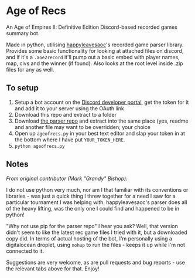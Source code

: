 # Age of Recs
An Age of Empires II: Definitive Edition Discord-based recorded games summary bot.

Made in python, utilising [happyleavesaoc](https://github.com/happyleavesaoc/aoc-mgz)'s recorded game parser library.
Provides some basic functionality for looking at attached files on discord, and if it's a `.aoe2record` it'll pump out a basic embed with player names, map, civs and the winner (if found). Also looks at the root level inside .zip files for any as well.

## To setup

1. Setup a bot account on the [Discord developer portal](https://discord.com/developers/applications), get the token for it and add it to your server using the OAuth link
1. Download this repo and extract to a folder
1. Download [the parser repo](https://github.com/happyleavesaoc/aoc-mgz) and extract into the same place (yes, readme and another file may want to be overridden; your choice
1. Open up `ageofrecs.py` in your best text editor and slap your token in at the bottom where I have put `YOUR_TOKEN_HERE`.
1. `python ageofrecs.py`

## Notes
*From original contributor (Mark "Grandy" Bishop):*

I do not use python very much, nor am I that familiar with its conventions or libraries - was just a quick thing I threw together for a need I saw for a particular tournament I was helping with. happyleavesaoc's parser does all of the heavy lifting, was the only one I could find and happened to be in python!

"Why not use pip for the parser repo" I hear you ask? Well, that version didn't seem to like the latest rec game files I tried with it, but a downloaded copy did.
In terms of actual hosting of the bot, I'm personally using a digitalocean droplet, using `nohup` to run the files - keeps it up while I'm not connected to it.

Suggestions are very welcome, as are pull requests and bug reports - use the relevant tabs above for that.
Enjoy!